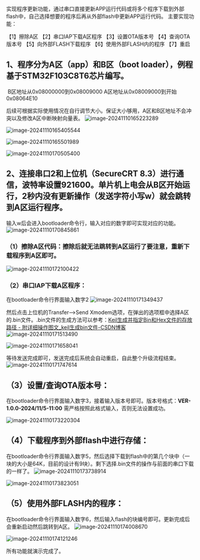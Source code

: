 实现程序更新功能，通过串口直接更新APP运行代码或将多个程序下载到外部flash中，自己选择想要的程序后再从外部flash中更新APP运行代码。
主要实现功能：

【1】擦除A区
【2】串口IAP下载A区程序
【3】设置OTA版本号
【4】查询OTA版本号
【5】向外部FLASH下载程序
【6】使用外部FLASH内的程序
【7】重启



## 1、程序分为A区（app）和B区（boot loader），例程基于STM32F103C8T6芯片编写。

​      B区地址从0x08000000到0x08009000
​      A区地址从0x08009000到开始0x08064E10

​     后续可根据实际使用情况在自行调节大小。保证大小够用，A区和B区地址不会冲突以及修改A区中断映射向量表。
![image-20241110165223289](https://github.com/code-machine1/PowerSupply/tree/master/imge/image-20241110165223289.png)

![image-20241110165405544](https://github.com/code-machine1/PowerSupply/tree/master/imge/image-20241110165405544.png)

![image-20241110165501989](https://github.com/code-machine1/PowerSupply/tree/master/imge/image-20241110165501989.png)

![image-20241110170505400](https://github.com/code-machine1/PowerSupply/tree/master/imge/image-20241110170505400.png)

## 2、连接串口2和上位机（SecureCRT 8.3）进行通信，波特率设置921600。单片机上电会从B区开始运行，2秒内没有更新操作（发送字符小写w）就会跳转到A区运行程序。

输入w后会进入bootloader命令行，输入对应的数字即可实现对应的功能。
![image-20241110170845861](https://github.com/code-machine1/PowerSupply/tree/master/imge/image-20241110170845861.png)



### （1）擦除A区代码：擦除后就无法跳转到A区运行了要注意，重新下载程序到A区即可。

![image-20241110172100422](https://github.com/code-machine1/PowerSupply/tree/master/imge/image-20241110172100422.png)

### （2）串口IAP下载A区程序：

在bootloader命令行界面输入数字2
![image-20241110171349437](https://github.com/code-machine1/PowerSupply/tree/master/imge/image-20241110171349437.png)

然后点击上位机的Transfer-->Send Xmodem选项，在弹出的选项框中选择A区的.bin文件。.bin文件的生成方法可以参考：[Keil生成并指定Bin和Hex文件的存放路径 - 附详细操作图文_keil生成bin文件-CSDN博客](https://blog.csdn.net/lnfiniteloop/article/details/111036611)
![image-20241110171513490](https://github.com/code-machine1/PowerSupply/tree/master/imge/image-20241110171513490.png)

![image-20241110171658041](https://github.com/code-machine1/PowerSupply/tree/master/imge/image-20241110171658041.png)

等待发送完成即可，发送完成后系统会自动重启，自此整个升级流程结束。
![image-20241110171747614](https://github.com/code-machine1/PowerSupply/tree/master/imge/image-20241110171747614.png)

## （3）设置/查询OTA版本号：

在bootloader命令行界面输入数字3，接着输入版本号即可。版本号格式：**VER-1.0.0-2024/11/5-11:00**  需严格按照此格式输入，否则无法设置成功。

![image-20241110173220304](https://github.com/code-machine1/PowerSupply/tree/master/imge/image-20241110173220304.png)

## （4）下载程序到外部flash中进行存储：

在bootloader命令行界面输入数字5，然后选择下载到flash中的第几个块中（一块的大小是64K，目前的设计有9块）。剩下选择.bin文件的操作与前面的串口下载的一样了。
![image-20241110173738914](https://github.com/code-machine1/PowerSupply/tree/master/imge/image-20241110173738914.png)

![image-20241110173823051](https://github.com/code-machine1/PowerSupply/tree/master/imge/image-20241110173823051.png)

## （5）使用外部FLASH内的程序：

在bootloader命令行界面输入数字6，然后输入flash的块编号即可。更新完成后会重新启动然后跳转到A区。
![image-20241110174008670](https://github.com/code-machine1/PowerSupply/tree/master/imge/image-20241110174008670.png)

![image-20241110174121246](https://github.com/code-machine1/PowerSupply/tree/master/imge/image-20241110174121246.png)



所有功能就演示完成了。















